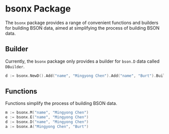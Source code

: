 # bsonx Package
The `bsonx` package provides a range of convenient functions and builders for building BSON data, aimed at simplifying the process of building BSON data.

## Builder
Currently, the `bsonx` package only provides a builder for `bson.D` data called `DBuilder`.
```go
d := bsonx.NewD().Add("name", "Mingyong Chen").Add("name", "Burt").Build()
```

## Functions
Functions simplify the process of building BSON data.
```go
m := bsonx.M("name", "Mingyong Chen")
e := bsonx.E("name", "Mingyong Chen")
d := bsonx.D("name", "Mingyong Chen")
a := bsonx.A("Mingyong Chen", "Burt")
```